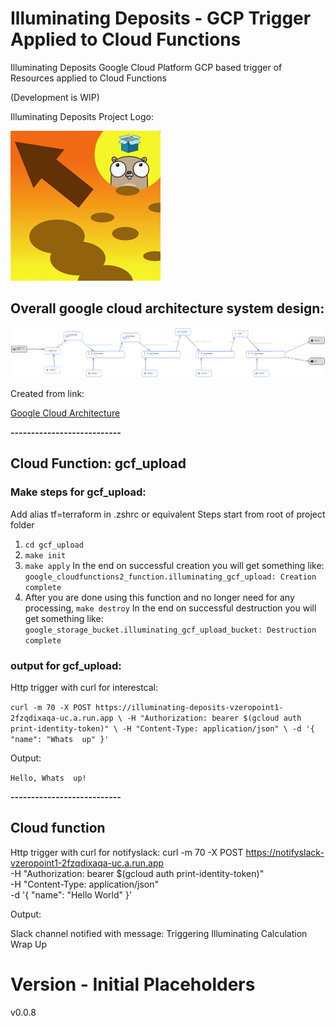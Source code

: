 # Illuminating Deposits - GCP Trigger Applied to Cloud Functions

Illuminating Deposits Google Cloud Platform GCP based trigger of Resources applied to Cloud Functions

(Development is WIP)

Illuminating Deposits Project Logo: 

![Illuminating Deposits Project Logo](logo.png "Illuminating Deposits Project Logo")

## Overall google cloud architecture system design:
![google cloud architecture system design](GoogleCloudArchitectureSystemDesign.png "google cloud architecture system design")

Created from link:

[Google Cloud Architecture](https://googlecloudcheatsheet.withgoogle.com/architecture)

**---------------------------**
## Cloud Function: gcf_upload
### Make steps for gcf_upload:
Add alias tf=terraform in .zshrc or equivalent
Steps start from root of project folder
1. `cd gcf_upload`
2. `make init`
3. `make apply`
In the end on successful creation you will get something like:
`google_cloudfunctions2_function.illuminating_gcf_upload: Creation complete`
4. After you are done using this function and no longer need for any processing, `make destroy`
In the end on successful destruction you will get something like:
`google_storage_bucket.illuminating_gcf_upload_bucket: Destruction complete`
### output for gcf_upload:
Http trigger with curl for interestcal:

`
curl -m 70 -X POST https://illuminating-deposits-vzeropoint1-2fzqdixaqa-uc.a.run.app \
-H "Authorization: bearer $(gcloud auth print-identity-token)" \
-H "Content-Type: application/json" \
-d '{
"name": "Whats  up"
}'
`

Output:

`Hello, Whats  up!`

**---------------------------**

## Cloud function
Http trigger with curl for notifyslack:
curl -m 70 -X POST https://notifyslack-vzeropoint1-2fzqdixaqa-uc.a.run.app \
-H "Authorization: bearer $(gcloud auth print-identity-token)" \
-H "Content-Type: application/json" \
-d '{
"name": "Hello World"
}'

Output:

Slack channel notified 
with message:
Triggering Illuminating Calculation Wrap Up

# Version - Initial Placeholders
v0.0.8